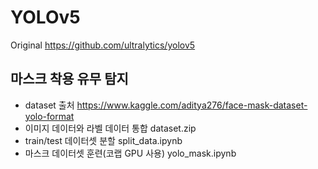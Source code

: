 # YOLOv5

Original https://github.com/ultralytics/yolov5


## 마스크 착용 유무 탐지
- dataset 출처 https://www.kaggle.com/aditya276/face-mask-dataset-yolo-format
- 이미지 데이터와 라벨 데이터 통합 dataset.zip
- train/test 데이터셋 분할 split_data.ipynb
- 마스크 데이터셋 훈련(코랩 GPU 사용) yolo_mask.ipynb

